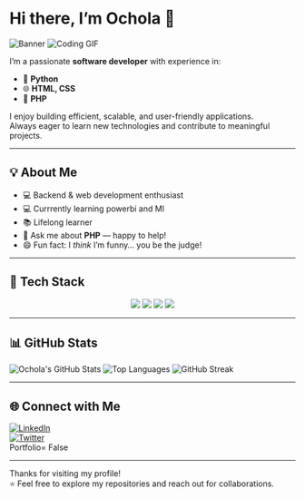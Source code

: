 # Hi there, I’m Ochola 👋

![Banner](https://capsule-render.vercel.app/api?type=waving&color=0:6a11cb,100:2575fc&height=200&section=header&text=Hi%20there,%20I'm%20Ochola!&fontColor=ffffff&fontSize=40&animation=fadeIn)
![Coding GIF](https://media.giphy.com/media/qgQUggAC3Pfv687qPC/giphy.gif)

I’m a passionate **software developer** with experience in:

- 🐍 **Python**  
- 🌐 **HTML, CSS**  
- 🐘 **PHP**



I enjoy building efficient, scalable, and user-friendly applications.  
Always eager to learn new technologies and contribute to meaningful projects.

---

## 💡 About Me
- 💻 Backend & web development enthusiast 
- 💻 Currrently  learning powerbi and Ml
- 📚 Lifelong learner  
- 💬 Ask me about **PHP** — happy to help!  
- 😄 Fun fact: I *think* I’m funny… you be the judge!

---

## 🚀 Tech Stack

<p align="center">
  <img src="https://img.shields.io/badge/Python-3776AB?style=for-the-badge&logo=python&logoColor=white" />
  <img src="https://img.shields.io/badge/HTML5-E34F26?style=for-the-badge&logo=html5&logoColor=white" />
  <img src="https://img.shields.io/badge/CSS3-1572B6?style=for-the-badge&logo=css3&logoColor=white" />
  <img src="https://img.shields.io/badge/PHP-777BB4?style=for-the-badge&logo=php&logoColor=white" />
</p>

---

## 📊 GitHub Stats

![Ochola's GitHub Stats](https://github-readme-stats.vercel.app/api?username=jayochola&show_icons=true&theme=default)
![Top Languages](https://github-readme-stats.vercel.app/api/top-langs/?username=jayochola&layout=compact&theme=default)
![GitHub Streak](https://github-readme-streak-stats.herokuapp.com/?user=jayochola&theme=default)

---

## 🌐 Connect with Me

[![LinkedIn](https://img.shields.io/badge/LinkedIn-blue?style=for-the-badge&logo=linkedin&logoColor=white)](https://www.linkedin.com/in/james_ochola1)  
[![Twitter](https://img.shields.io/badge/Twitter-blue?style=for-the-badge&logo=twitter&logoColor=white)](https://twitter.com/james_ochola1)  
Portfolio= False

---

Thanks for visiting my profile!  
⭐ Feel free to explore my repositories and reach out for collaborations.
